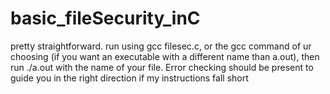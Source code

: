 # basic_fileSecurity_inC

pretty straightforward. run using gcc filesec.c, or the gcc command of ur choosing (if you want an executable with a different name than a.out), then run ./a.out with the name of your file. Error checking
should be present to guide you in the right direction if my instructions fall short
